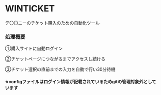 # WINTICKET
デ〇〇ニーのチケット購入のための自動化ツール

### 処理概要
①購入サイトに自動ログイン

②チケットページにつながるまでアクセスし続ける

③チケット選択の直前までの入力を自動で行い30分待機

#### ※configファイルはログイン情報が記載されているためgitの管理対象外としています
